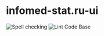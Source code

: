 # infomed-stat.ru-ui

![Spell checking](https://github.com/IvanKuchin/infomed-stat.ru-ui/workflows/Spell%20checking/badge.svg)
![Lint Code Base](https://github.com/IvanKuchin/infomed-stat.ru-ui/workflows/Lint%20Code%20Base/badge.svg)

